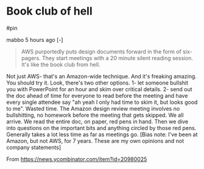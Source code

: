 # Book club of hell

#pin 

mabbo 5 hours ago [-] 

> AWS purportedly puts design documents forward in the form of six-pagers. They start meetings with a 20 minute silent reading session. It's like the book club from hell.

Not just AWS- that's an Amazon-wide technique. And it's freaking amazing. You should try it.
Look, there's two other options. 1- let someone bullshit you with PowerPoint for an hour and skim over critical details. 2- send out the doc ahead of time for everyone to read before the meeting and have every single attendee say "ah yeah I only had time to skim it, but looks good to me". Wasted time.
The Amazon design review meeting involves no bullshitting, no homework before the meeting that gets skipped. We all arrive. We read the entire doc, on paper, red pens in hand. Then we dive into questions on the important bits and anything circled by those red pens.
Generally takes a lot less time as far as meetings go.
[Bias note: I've been at Amazon, but not AWS, for 7 years. These are my own opinions and not company statements] 

From <https://news.ycombinator.com/item?id=20980025> 